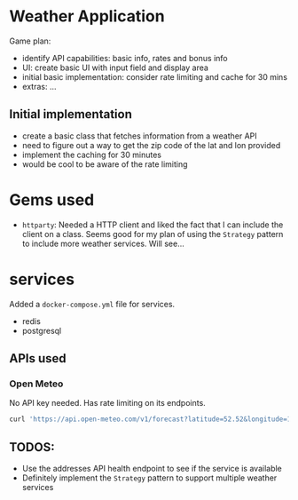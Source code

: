 # Weather Application

Game plan:

-   identify API capabilities: basic info, rates and bonus info
-   UI: create basic UI with input field and display area
-   initial basic implementation: consider rate limiting and cache for 30 mins
-   extras: ...

## Initial implementation

-   create a basic class that fetches information from a weather API
-   need to figure out a way to get the zip code of the lat and lon provided
-   implement the caching for 30 minutes
-   would be cool to be aware of the rate limiting

# Gems used

-   `httparty`: Needed a HTTP client and liked the fact that I can include the client on a class. Seems good for my plan of using the `Strategy` pattern to include more weather services. Will see...

# services

Added a `docker-compose.yml` file for services.

-   redis
-   postgresql

## APIs used

### Open Meteo

No API key needed. Has rate limiting on its endpoints.

```bash
curl 'https://api.open-meteo.com/v1/forecast?latitude=52.52&longitude=13.41&current=temperature_2m&timezone=auto'
```

## TODOS:

-   Use the addresses API health endpoint to see if the service is available
-   Definitely implement the `Strategy` pattern to support multiple weather services
